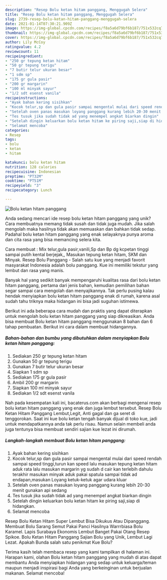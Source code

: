 ```yaml
---
description: "Resep Bolu ketan hitam panggang, Menggugah Selera"
title: "Resep Bolu ketan hitam panggang, Menggugah Selera"
slug: 2739-resep-bolu-ketan-hitam-panggang-menggugah-selera
date: 2021-01-14T07:30:21.909Z
image: https://img-global.cpcdn.com/recipes/f8a5a6d79bf6b187/751x532cq70/bolu-ketan-hitam-panggang-foto-resep-utama.jpg
thumbnail: https://img-global.cpcdn.com/recipes/f8a5a6d79bf6b187/751x532cq70/bolu-ketan-hitam-panggang-foto-resep-utama.jpg
cover: https://img-global.cpcdn.com/recipes/f8a5a6d79bf6b187/751x532cq70/bolu-ketan-hitam-panggang-foto-resep-utama.jpg
author: Lily McCoy
ratingvalue: 4.2
reviewcount: 11
recipeingredient:
- "250 gr tepung ketan hitam"
- "50 gr tepung terigu"
- "7 butir telur ukuran besar"
- "1 sdm sp"
- "175 gr gula pasir"
- "200 gr margarin"
- "100 ml minyak sayur"
- "1/2 sdt esenst vanila"
recipeinstructions:
- "Ayak bahan kering sisihkan"
- "Kocok telur,sp dan gula pasir sampai mengental mulai dari speed rendah sampai speed tinggi,turun kan speed lalu masukan tepung ketan hitam aduk rata lalu masukan margarin yg sudah d cair kan terlebih dahulu terakhir masukan minyak aduk pakai spatula sampai tidak ad endapan,masukan Loyang ketuk-ketuk agar udara kluar"
- "Setelah oven panas masukan loyang panggang kurang lebih 20-30 menit gunakan api sedang"
- "Tes tusuk jika sudah tidak ad yang menempel angkat biarkan dingin"
- "Setelah dingin keluarkan bolu ketan hitam ke piring saji,siap di hidangkan."
- "Selamat mencoba"
categories:
- Resep
tags:
- bolu
- ketan
- hitam

katakunci: bolu ketan hitam 
nutrition: 128 calories
recipecuisine: Indonesian
preptime: "PT32M"
cooktime: "PT51M"
recipeyield: "3"
recipecategory: Lunch

---
```



![Bolu ketan hitam panggang](https://img-global.cpcdn.com/recipes/f8a5a6d79bf6b187/751x532cq70/bolu-ketan-hitam-panggang-foto-resep-utama.jpg)

Anda sedang mencari ide resep bolu ketan hitam panggang yang unik? Cara membuatnya memang tidak susah dan tidak juga mudah. Jika salah mengolah maka hasilnya tidak akan memuaskan dan bahkan tidak sedap. Padahal bolu ketan hitam panggang yang enak selayaknya punya aroma dan cita rasa yang bisa memancing selera kita.

Cara membuat : Mix telur,gula pasir,vanili,Sp dan Bp dg kcpetan tinggi sampai putih kental berjejak,, Masukan tepung ketan hitam, SKM dan Minyak. Resep Bolu Panggang - Salah satu kue yang menjadi favorit masyarakat Indonesia adalah bolu panggang. Kue ini memiliki tekstur yang lembut dan rasa yang manis.

Banyak hal yang sedikit banyak mempengaruhi kualitas rasa dari bolu ketan hitam panggang, pertama dari jenis bahan, kemudian pemilihan bahan segar sampai cara mengolah dan menyajikannya. Tak perlu pusing kalau hendak menyiapkan bolu ketan hitam panggang enak di rumah, karena asal sudah tahu triknya maka hidangan ini bisa jadi suguhan istimewa.


Berikut ini ada beberapa cara mudah dan praktis yang dapat diterapkan untuk mengolah bolu ketan hitam panggang yang siap dikreasikan. Anda bisa membuat Bolu ketan hitam panggang menggunakan 8 bahan dan 6 tahap pembuatan. Berikut ini cara dalam membuat hidangannya.

<!--inarticleads1-->

##### Bahan-bahan dan bumbu yang dibutuhkan dalam menyiapkan Bolu ketan hitam panggang:

1. Sediakan 250 gr tepung ketan hitam
1. Gunakan 50 gr tepung terigu
1. Gunakan 7 butir telur ukuran besar
1. Siapkan 1 sdm sp
1. Sediakan 175 gr gula pasir
1. Ambil 200 gr margarin
1. Siapkan 100 ml minyak sayur
1. Sediakan 1/2 sdt esenst vanila


Nah pada kesempatan kali ini, bacaterus.com akan berbagi mengenai resep bolu ketan hitam panggang yang enak dan juga lembut tersebut. Resep Bolu Ketan Hitam Panggang Lembut,Legit, Anti gagal dan ga seret di tenggorokan. Saat ini kue bolu ketan tengah banyak dijual di toko kue, jadi untuk mendapatkannya anda tak perlu risau. Namun selain membeli anda juga tentunya bisa membuat sendiri sajian kue lezat ini dirumah. 

<!--inarticleads2-->

##### Langkah-langkah membuat Bolu ketan hitam panggang:

1. Ayak bahan kering sisihkan
1. Kocok telur,sp dan gula pasir sampai mengental mulai dari speed rendah sampai speed tinggi,turun kan speed lalu masukan tepung ketan hitam aduk rata lalu masukan margarin yg sudah d cair kan terlebih dahulu terakhir masukan minyak aduk pakai spatula sampai tidak ad endapan,masukan Loyang ketuk-ketuk agar udara kluar
1. Setelah oven panas masukan loyang panggang kurang lebih 20-30 menit gunakan api sedang
1. Tes tusuk jika sudah tidak ad yang menempel angkat biarkan dingin
1. Setelah dingin keluarkan bolu ketan hitam ke piring saji,siap di hidangkan.
1. Selamat mencoba


Resep Bolu Ketan Hitam Super Lembut Bisa Dikukus Atau Dipanggang. Membuat Bolu Sarang Semut Pakai Panci Hasilnya Warrrbiasa Bolu Karamel. Lapis Surabaya Ekonomis Lembut Banget Pakai Otang Resep Spikoe. Bolu Ketan Hitam Panggang Sajian Bolu yang Unik, Lembut Lagi Lezat. Apakah Bunda salah satu penikmat Kue Bolu? 

Terima kasih telah membaca resep yang kami tampilkan di halaman ini. Harapan kami, olahan Bolu ketan hitam panggang yang mudah di atas dapat membantu Anda menyiapkan hidangan yang sedap untuk keluarga/teman maupun menjadi inspirasi bagi Anda yang berkeinginan untuk berjualan makanan. Selamat mencoba!
